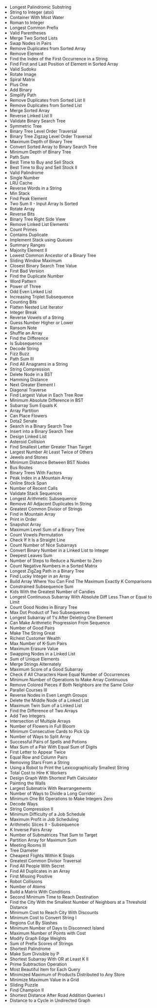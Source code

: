 - Longest Palindromic Substring
- String to Integer (atoi)
- Container With Most Water
- Roman to Integer
- Longest Common Prefix
- Valid Parentheses
- Merge Two Sorted Lists
- Swap Nodes in Pairs
- Remove Duplicates from Sorted Array
- Remove Element
- Find the Index of the First Occurrence in a String
- Find First and Last Position of Element in Sorted Array
- Valid Sudoku
- Rotate Image
- Spiral Matrix
- Plus One
- Add Binary
- Simplify Path
- Remove Duplicates from Sorted List II
- Remove Duplicates from Sorted List
- Merge Sorted Array
- Reverse Linked List II
- Validate Binary Search Tree
- Symmetric Tree
- Binary Tree Level Order Traversal
- Binary Tree Zigzag Level Order Traversal
- Maximum Depth of Binary Tree
- Convert Sorted Array to Binary Search Tree
- Minimum Depth of Binary Tree
- Path Sum
- Best Time to Buy and Sell Stock
- Best Time to Buy and Sell Stock II
- Valid Palindrome
- Single Number
- LRU Cache
- Reverse Words in a String
- Min Stack
- Find Peak Element
- Two Sum II - Input Array Is Sorted
- Rotate Array
- Reverse Bits
- Binary Tree Right Side View
- Remove Linked List Elements
- Count Primes
- Contains Duplicate
- Implement Stack using Queues
- Summary Ranges
- Majority Element II
- Lowest Common Ancestor of a Binary Tree
- Sliding Window Maximum
- Closest Binary Search Tree Value
- First Bad Version
- Find the Duplicate Number
- Word Pattern
- Power of Three
- Odd Even Linked List
- Increasing Triplet Subsequence
- Counting Bits
- Flatten Nested List Iterator
- Integer Break
- Reverse Vowels of a String
- Guess Number Higher or Lower
- Ransom Note
- Shuffle an Array
- Find the Difference
- Is Subsequence
- Decode String
- Fizz Buzz
- Path Sum III
- Find All Anagrams in a String
- String Compression
- Delete Node in a BST
- Hamming Distance
- Next Greater Element I
- Diagonal Traverse
- Find Largest Value in Each Tree Row
- Minimum Absolute Difference in BST
- Subarray Sum Equals K
- Array Partition
- Can Place Flowers
- Dota2 Senate
- Search in a Binary Search Tree
- Insert into a Binary Search Tree
- Design Linked List
- Asteroid Collision
- Find Smallest Letter Greater Than Target
- Largest Number At Least Twice of Others
- Jewels and Stones
- Minimum Distance Between BST Nodes
- Bus Routes
- Binary Trees With Factors
- Peak Index in a Mountain Array
- Online Stock Span
- Number of Recent Calls
- Validate Stack Sequences
- Longest Arithmetic Subsequence
- Remove All Adjacent Duplicates In String
- Greatest Common Divisor of Strings
- Find in Mountain Array
- Print in Order
- Snapshot Array
- Maximum Level Sum of a Binary Tree
- Count Vowels Permutation
- Check If It Is a Straight Line
- Count Number of Nice Subarrays
- Convert Binary Number in a Linked List to Integer
- Deepest Leaves Sum
- Number of Steps to Reduce a Number to Zero
- Count Negative Numbers in a Sorted Matrix
- Longest ZigZag Path in a Binary Tree
- Find Lucky Integer in an Array
- Build Array Where You Can Find The Maximum Exactly K Comparisons
- Constrained Subsequence Sum
- Kids With the Greatest Number of Candies
- Longest Continuous Subarray With Absolute Diff Less Than or Equal to Limit
- Count Good Nodes in Binary Tree
- Max Dot Product of Two Subsequences
- Longest Subarray of 1's After Deleting One Element
- Can Make Arithmetic Progression From Sequence
- Number of Good Pairs
- Make The String Great
- Richest Customer Wealth
- Max Number of K-Sum Pairs
- Maximum Erasure Value
- Swapping Nodes in a Linked List
- Sum of Unique Elements
- Merge Strings Alternately
- Maximum Score of a Good Subarray
- Check if All Characters Have Equal Number of Occurrences
- Minimum Number of Operations to Make Array Continuous
- Remove Colored Pieces if Both Neighbors are the Same Color
- Parallel Courses III
- Reverse Nodes in Even Length Groups
- Delete the Middle Node of a Linked List
- Maximum Twin Sum of a Linked List
- Find the Difference of Two Arrays
- Add Two Integers
- Intersection of Multiple Arrays
- Number of Flowers in Full Bloom
- Minimum Consecutive Cards to Pick Up
- Number of Ways to Split Array
- Successful Pairs of Spells and Potions
- Max Sum of a Pair With Equal Sum of Digits
- First Letter to Appear Twice
- Equal Row and Column Pairs
- Removing Stars From a String
- Using a Robot to Print the Lexicographically Smallest String
- Total Cost to Hire K Workers
- Design Graph With Shortest Path Calculator
- Painting the Walls
- Largest Submatrix With Rearrangements
- Number of Ways to Divide a Long Corridor
- Minimum One Bit Operations to Make Integers Zero
- Decode Ways
- String Compression II
- Minimum Difficulty of a Job Schedule
- Maximum Profit in Job Scheduling
- Arithmetic Slices II - Subsequence
- K Inverse Pairs Array
- Number of Submatrices That Sum to Target
- Partition Array for Maximum Sum
- Meeting Rooms III
- Tree Diameter
- Cheapest Flights Within K Stops
- Greatest Common Divisor Traversal
- Find All People With Secret
- Find All Duplicates in an Array
- First Missing Positive
- Robot Collisions
- Number of Atoms
- Build a Matrix With Conditions
- Second Minimum Time to Reach Destination
- Find the City With the Smallest Number of Neighbors at a Threshold Distance
- Minimum Cost to Reach City With Discounts
- Minimum Cost to Convert String I
- Regions Cut By Slashes
- Minimum Number of Days to Disconnect Island
- Maximum Number of Points with Cost
- Modify Graph Edge Weights
- Sum of Prefix Scores of Strings
- Shortest Palindrome
- Make Sum Divisible by P
- Shortest Subarray With OR at Least K II
- Prime Subtraction Operation
- Most Beautiful Item for Each Query
- Minimized Maximum of Products Distributed to Any Store
- Minimize Maximum Value in a Grid
- Sliding Puzzle
- Find Champion II
- Shortest Distance After Road Addition Queries I
- Distance to a Cycle in Undirected Graph
